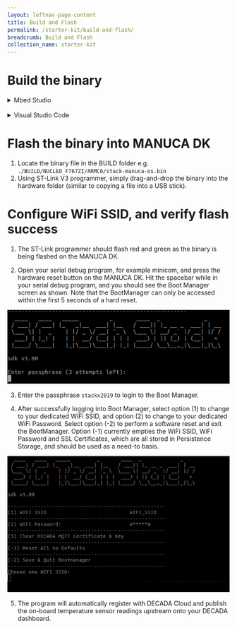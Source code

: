 ```yaml
---
layout: leftnav-page-content
title: Build and Flash
permalink: /starter-kit/build-and-flash/
breadcrumb: Build and Flash
collection_name: starter-kit
---
```


# Build the binary

<details>
  <summary>Mbed Studio</summary>

  1. Open Mbed Studio and login using your newly created Mbed account
  2. File → Open Workspace → \<workspace_directory>
  3. On the top left, select `stack-manuca-os` as the Active program
  4. Ensure Target is set to **NUCLEO-F767ZI (NUCLEO_F767ZI)**
  5. We use C++11 as the standard for software development. Under Build profile, select **Import custom profiles**, select `./tools/profiles/mbedstudio_release.json`
  ![mbed-studio](/images/manuca/flashing-code/mbed_studio_setup_1.png)
  6. Click on the blue hammer icon on the left to build the source code. The binary image would be located in `./BUILD/NUCLEO_F767ZI/ARMC6/stack-manuca-os.bin`
  If your build was successful, you should see something similar to the screenshot below:
  ![mbed-studio](/images/manuca/flashing-code/mbed_studio_setup_2.png)

  **Running Unit Tests (Optional):**
  1. In terminal (at the root of the repository), `mbed test -t GCC_ARM -m NUCLEO_F767ZI --profile ./tools/profiles/tiny_debug.json -n src-*,threads-*`

</details>

<br>
<details>
  <summary>Visual Studio Code</summary>

  1. In VS Code, File → Open Workspace... → \<workspace_directory>
  2. In VS Code's terminal (or your regular terminal), `mbed compile --target NUCLEO_F767ZI --toolchain GCC_ARM --profile ./tools/profiles/tiny_debug.json` to compile
  ![vscode](/images/manuca/flashing-code/vscode_setup_1.png)
  If your build was successful, you should see something similar to the screenshot below:
  ![vscode](/images/manuca/flashing-code/vscode_setup_2.png)
  **Running Unit Tests (Optional):**
  1. In terminal (at the root of the repository), `mbed test -t GCC_ARM -m NUCLEO_F767ZI --profile ./tools/profiles/tiny_debug.json -n src-*,threads-*`

</details>

# Flash the binary into MANUCA DK

1. Locate the binary file in the BUILD folder e.g. `./BUILD/NUCLEO_F767ZI/ARMC6/stack-manuca-os.bin`
2. Using ST-Link V3 programmer, simply drag-and-drop the binary into the hardware folder (similar to copying a file into a USB stick). 

# Configure WiFi SSID, and verify flash success

1. The ST-Link programmer should flash red and green as the binary is being flashed on the MANUCA DK.

2. Open your serial debug program, for example minicom, and press the hardware reset button on the MANUCA DK. Hit the spacebar while in your serial debug program, and you should see the Boot Manager screen as shown. Note that the BootManager can only be accessed within the first 5 seconds of a hard reset.

![boot](/images/manuca/flashing-code/flash_success.png)

3. Enter the passphrase `stackx2019` to login to the Boot Manager.

4. After successfully logging into Boot Manager, select option (1) to change to your dedicated WiFi SSID, and option (2) to change to your dedicated WiFi Password. Select option (-2) to perform a software reset and exit the BootManager. Option (-1) currently empties the WiFi SSID, WiFi Password and SSL Certificates, which are all stored in Persistence Storage, and should be used as a need-to basis.

![wifi](/images/manuca/flashing-code/bootmanager_changewifi.png)

5. The program will automatically register with DECADA Cloud and publish the on-board temperature sensor readings upstream onto your DECADA dashboard.
